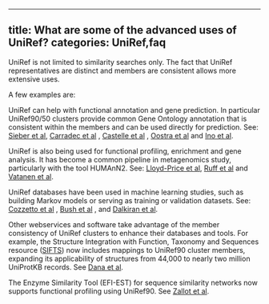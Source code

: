 
---
title: What are some of the advanced uses of UniRef?
categories: UniRef,faq
---

UniRef is not limited to similarity searches only. The fact that UniRef representatives are distinct and members are consistent allows more extensive uses.

A few examples are:

UniRef can help with functional annotation and gene prediction. In particular UniRef90/50 clusters provide common Gene Ontology annotation that is consistent within the members and can be used directly for prediction. See: [Sieber et al](https://www.nature.com/articles/s41564%2D018%2D0171%2D1), [Carradec et al](https://www.nature.com/articles/s41467%2D017%2D02342%2D1) , [Castelle et al](https://www.nature.com/articles/srep40101) , [Oostra et al](https://www.nature.com/articles/s41467%2D018%2D03384%2D9) and [Ino et al](https://www.nature.com/articles/ismej2017140).

UniRef is also being used for functional profiling, enrichment and gene analysis. It has become a common pipeline in metagenomics study, particularly with the tool HUMAnN2. See: [Lloyd-Price et al](https://www.nature.com/articles/nature23889), [Ruff et al](https://www.nature.com/articles/s41396%2D018%2D0263%2D1) and [Vatanen et al](https://www.nature.com/articles/s41586%2D018%2D0620%2D2).

UniRef databases have been used in machine learning studies, such as building Markov models or serving as training or validation datasets. See: [Cozzetto et al](https://www.nature.com/articles/srep31865) , [Bush et al](https://www.ncbi.nlm.nih.gov/pmc/articles/PMC5926538/) , and [Dalkiran et al](https://www.ncbi.nlm.nih.gov/pmc/articles/PMC6150975/).

Other webservices and software take advantage of the member consistency of UniRef clusters to enhance their databases and tools. For example, the Structure Integration with Function, Taxonomy and Sequences resource ([SIFTS](https://www.ebi.ac.uk/pdbe/docs/sifts/)) now includes mappings to UniRef90 cluster members, expanding its applicability of structures from 44,000 to nearly two million UniProtKB records. See [Dana et al](https://www.ncbi.nlm.nih.gov/pmc/articles/PMC6324003/).

The Enzyme Similarity Tool (EFI-EST) for sequence similarity networks now supports functional profiling using UniRef90. See [Zallot et al](https://www.ncbi.nlm.nih.gov/pubmed/30268904).
        